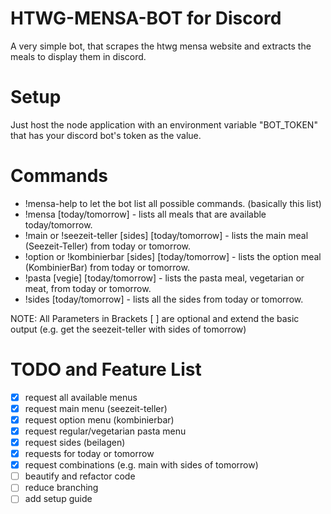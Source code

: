 # HTWG-MENSA-BOT for Discord

A very simple bot, that scrapes the htwg mensa website and extracts the meals to display them in discord.

# Setup

Just host the node application with an environment variable "BOT_TOKEN" that has your discord bot's token as the value.

# Commands

- !mensa-help to let the bot list all possible commands. (basically this list)
- !mensa [today/tomorrow] - lists all meals that are available today/tomorrow.
- !main or !seezeit-teller [sides] [today/tomorrow] - lists the main meal (Seezeit-Teller) from today or tomorrow.
- !option or !kombinierbar [sides] [today/tomorrow] - lists the option meal (KombinierBar) from today or tomorrow.
- !pasta [vegie] [today/tomorrow] - lists the pasta meal, vegetarian or meat, from today or tomorrow.
- !sides [today/tomorrow] - lists all the sides from today or tomorrow.

NOTE: All Parameters in Brackets [ ] are optional and extend the basic output (e.g. get the seezeit-teller with sides of tomorrow)

# TODO and Feature List

- [x] request all available menus
- [x] request main menu (seezeit-teller)
- [x] request option menu (kombinierbar)
- [x] request regular/vegetarian pasta menu
- [x] request sides (beilagen)
- [x] requests for today or tomorrow
- [x] request combinations (e.g. main with sides of tomorrow)
- [ ] beautify and refactor code
- [ ] reduce branching
- [ ] add setup guide
